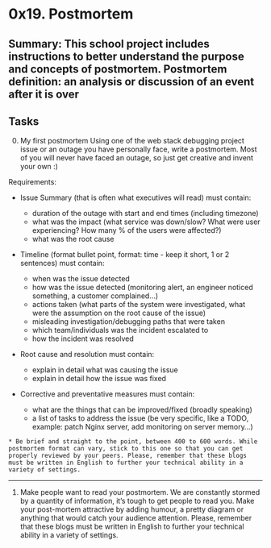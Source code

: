 # 0x19. Postmortem
Summary:
This school project includes instructions to better understand the purpose and concepts of postmortem.
Postmortem definition: an analysis or discussion of an event after it is over
---

## Tasks
0. My first postmortem 
Using one of the web stack debugging project issue or an outage you have personally face, write a postmortem. Most of you will never have faced an outage, so just get creative and invent your own :)

Requirements:

   * Issue Summary (that is often what executives will read) must contain:
       * duration of the outage with start and end times (including timezone)
       * what was the impact (what service was down/slow? What were user experiencing? How many % of the users were affected?)
       * what was the root cause

   * Timeline (format bullet point, format: time - keep it short, 1 or 2 sentences) must contain:
       * when was the issue detected
       * how was the issue detected (monitoring alert, an engineer noticed something, a customer complained…)
       * actions taken (what parts of the system were investigated, what were the assumption on the root cause of the issue)
       * misleading investigation/debugging paths that were taken
       * which team/individuals was the incident escalated to
       * how the incident was resolved

   * Root cause and resolution must contain:
       * explain in detail what was causing the issue
       * explain in detail how the issue was fixed

   * Corrective and preventative measures must contain:
       * what are the things that can be improved/fixed (broadly speaking)
       * a list of tasks to address the issue (be very specific, like a TODO, example: patch Nginx server, add monitoring on server memory…)

    * Be brief and straight to the point, between 400 to 600 words. While postmortem format can vary, stick to this one so that you can get properly reviewed by your peers. Please, remember that these blogs must be written in English to further your technical ability in a variety of settings.

----

1. Make people want to read your postmortem. We are constantly stormed by a quantity of information, it’s tough to get people to read you. Make your post-mortem attractive by adding humour, a pretty diagram or anything that would catch your audience attention. Please, remember that these blogs must be written in English to further your technical ability in a variety of settings.


